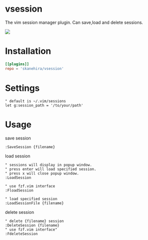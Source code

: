 # vsession
The vim session manager plugin.
Can save,load and delete sessions.

![](screenshots/vsession.gif)

# Installation
```toml
[[plugins]]
repo = 'skanehira/vsession'
```

# Settings
```vim
" default is ~/.vim/sessions
let g:session_path = '/to/your/path'
```

# Usage
save session
```vim
:SaveSession {filename}
```

load session
```vim
" sessions will display in popup window.
" press enter will load specified session.
" press x will close popup window.
:LoadSession

" use fzf.vim interface
:FloadSession

" load specified session
:LoadSessionFile {filename}
```

delete session
```vim
" delete {filename} session
:DeleteSession {filename}
" use fzf.vim interface"
:FdeleteSession
```
